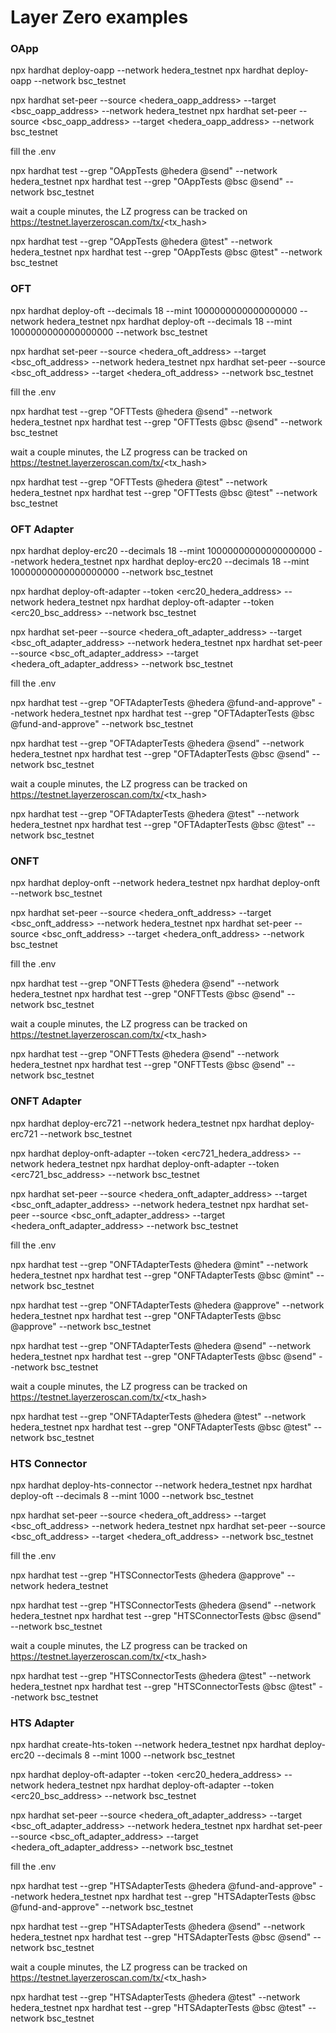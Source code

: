 # Layer Zero examples

### OApp

npx hardhat deploy-oapp --network hedera_testnet
npx hardhat deploy-oapp --network bsc_testnet

npx hardhat set-peer --source <hedera_oapp_address> --target <bsc_oapp_address> --network hedera_testnet
npx hardhat set-peer --source <bsc_oapp_address> --target <hedera_oapp_address> --network bsc_testnet

fill the .env

npx hardhat test --grep "OAppTests @hedera @send" --network hedera_testnet
npx hardhat test --grep "OAppTests @bsc @send" --network bsc_testnet

wait a couple minutes, the LZ progress can be tracked on https://testnet.layerzeroscan.com/tx/<tx_hash>

npx hardhat test --grep "OAppTests @hedera @test" --network hedera_testnet
npx hardhat test --grep "OAppTests @bsc @test" --network bsc_testnet


### OFT

npx hardhat deploy-oft --decimals 18 --mint 1000000000000000000 --network hedera_testnet
npx hardhat deploy-oft --decimals 18 --mint 1000000000000000000 --network bsc_testnet

npx hardhat set-peer --source <hedera_oft_address> --target <bsc_oft_address> --network hedera_testnet
npx hardhat set-peer --source <bsc_oft_address> --target <hedera_oft_address> --network bsc_testnet

fill the .env

npx hardhat test --grep "OFTTests @hedera @send" --network hedera_testnet
npx hardhat test --grep "OFTTests @bsc @send" --network bsc_testnet

wait a couple minutes, the LZ progress can be tracked on https://testnet.layerzeroscan.com/tx/<tx_hash>

npx hardhat test --grep "OFTTests @hedera @test" --network hedera_testnet
npx hardhat test --grep "OFTTests @bsc @test" --network bsc_testnet

### OFT Adapter

npx hardhat deploy-erc20 --decimals 18 --mint 10000000000000000000 --network hedera_testnet
npx hardhat deploy-erc20 --decimals 18 --mint 10000000000000000000 --network bsc_testnet

npx hardhat deploy-oft-adapter --token <erc20_hedera_address> --network hedera_testnet
npx hardhat deploy-oft-adapter --token <erc20_bsc_address> --network bsc_testnet

npx hardhat set-peer --source <hedera_oft_adapter_address> --target <bsc_oft_adapter_address> --network hedera_testnet
npx hardhat set-peer --source <bsc_oft_adapter_address> --target <hedera_oft_adapter_address> --network bsc_testnet

fill the .env

npx hardhat test --grep "OFTAdapterTests @hedera @fund-and-approve" --network hedera_testnet
npx hardhat test --grep "OFTAdapterTests @bsc @fund-and-approve" --network bsc_testnet

npx hardhat test --grep "OFTAdapterTests @hedera @send" --network hedera_testnet
npx hardhat test --grep "OFTAdapterTests @bsc @send" --network bsc_testnet

wait a couple minutes, the LZ progress can be tracked on https://testnet.layerzeroscan.com/tx/<tx_hash>

npx hardhat test --grep "OFTAdapterTests @hedera @test" --network hedera_testnet
npx hardhat test --grep "OFTAdapterTests @bsc @test" --network bsc_testnet

### ONFT

npx hardhat deploy-onft --network hedera_testnet
npx hardhat deploy-onft --network bsc_testnet

npx hardhat set-peer --source <hedera_onft_address> --target <bsc_onft_address> --network hedera_testnet
npx hardhat set-peer --source <bsc_onft_address> --target <hedera_onft_address> --network bsc_testnet

fill the .env

npx hardhat test --grep "ONFTTests @hedera @send" --network hedera_testnet
npx hardhat test --grep "ONFTTests @bsc @send" --network bsc_testnet

wait a couple minutes, the LZ progress can be tracked on https://testnet.layerzeroscan.com/tx/<tx_hash>

npx hardhat test --grep "ONFTTests @hedera @send" --network hedera_testnet
npx hardhat test --grep "ONFTTests @bsc @send" --network bsc_testnet

### ONFT Adapter

npx hardhat deploy-erc721 --network hedera_testnet
npx hardhat deploy-erc721 --network bsc_testnet

npx hardhat deploy-onft-adapter --token <erc721_hedera_address> --network hedera_testnet
npx hardhat deploy-onft-adapter --token <erc721_bsc_address> --network bsc_testnet

npx hardhat set-peer --source <hedera_onft_adapter_address> --target <bsc_onft_adapter_address> --network hedera_testnet
npx hardhat set-peer --source <bsc_onft_adapter_address> --target <hedera_onft_adapter_address> --network bsc_testnet

fill the .env

npx hardhat test --grep "ONFTAdapterTests @hedera @mint" --network hedera_testnet
npx hardhat test --grep "ONFTAdapterTests @bsc @mint" --network bsc_testnet

npx hardhat test --grep "ONFTAdapterTests @hedera @approve" --network hedera_testnet
npx hardhat test --grep "ONFTAdapterTests @bsc @approve" --network bsc_testnet

npx hardhat test --grep "ONFTAdapterTests @hedera @send" --network hedera_testnet
npx hardhat test --grep "ONFTAdapterTests @bsc @send" --network bsc_testnet

wait a couple minutes, the LZ progress can be tracked on https://testnet.layerzeroscan.com/tx/<tx_hash>

npx hardhat test --grep "ONFTAdapterTests @hedera @test" --network hedera_testnet
npx hardhat test --grep "ONFTAdapterTests @bsc @test" --network bsc_testnet

### HTS Connector

npx hardhat deploy-hts-connector --network hedera_testnet
npx hardhat deploy-oft --decimals 8 --mint 1000 --network bsc_testnet

npx hardhat set-peer --source <hedera_oft_address> --target <bsc_oft_address> --network hedera_testnet
npx hardhat set-peer --source <bsc_oft_address> --target <hedera_oft_address> --network bsc_testnet

fill the .env

npx hardhat test --grep "HTSConnectorTests @hedera @approve" --network hedera_testnet

npx hardhat test --grep "HTSConnectorTests @hedera @send" --network hedera_testnet
npx hardhat test --grep "HTSConnectorTests @bsc @send" --network bsc_testnet

wait a couple minutes, the LZ progress can be tracked on https://testnet.layerzeroscan.com/tx/<tx_hash>

npx hardhat test --grep "HTSConnectorTests @hedera @test" --network hedera_testnet
npx hardhat test --grep "HTSConnectorTests @bsc @test" --network bsc_testnet

### HTS Adapter

npx hardhat create-hts-token --network hedera_testnet
npx hardhat deploy-erc20 --decimals 8 --mint 1000 --network bsc_testnet

npx hardhat deploy-oft-adapter --token <erc20_hedera_address> --network hedera_testnet
npx hardhat deploy-oft-adapter --token <erc20_bsc_address> --network bsc_testnet

npx hardhat set-peer --source <hedera_oft_adapter_address> --target <bsc_oft_adapter_address> --network hedera_testnet
npx hardhat set-peer --source <bsc_oft_adapter_address> --target <hedera_oft_adapter_address> --network bsc_testnet

fill the .env

npx hardhat test --grep "HTSAdapterTests @hedera @fund-and-approve" --network hedera_testnet
npx hardhat test --grep "HTSAdapterTests @bsc @fund-and-approve" --network bsc_testnet

npx hardhat test --grep "HTSAdapterTests @hedera @send" --network hedera_testnet
npx hardhat test --grep "HTSAdapterTests @bsc @send" --network bsc_testnet

wait a couple minutes, the LZ progress can be tracked on https://testnet.layerzeroscan.com/tx/<tx_hash>

npx hardhat test --grep "HTSAdapterTests @hedera @test" --network hedera_testnet
npx hardhat test --grep "HTSAdapterTests @bsc @test" --network bsc_testnet
